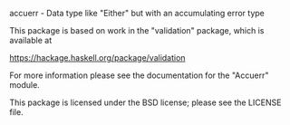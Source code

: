 accuerr - Data type like "Either" but with an accumulating error
type

This package is based on work in the "validation" package, which is
available at

https://hackage.haskell.org/package/validation

For more information please see the documentation for the
"Accuerr" module.

This package is licensed under the BSD license; please see the
LICENSE file.
